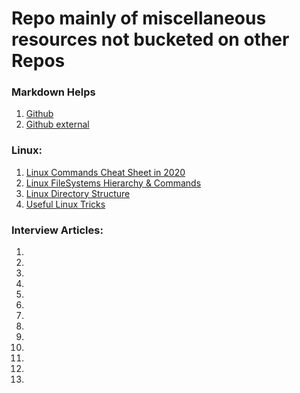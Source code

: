 # Repo mainly of miscellaneous resources not bucketed on other Repos

### Markdown Helps
1. [Github](https://guides.github.com/features/mastering-markdown/)
1. [Github external](https://docs.github.com/en/github/writing-on-github/basic-writing-and-formatting-syntax)



### Linux:

1. [Linux Commands Cheat Sheet in 2020](https://medium.com/@mehranazam03/linux-commands-cheat-sheet-in-2020-31fecfe8b361?source=rss------linux-5)
1. [Linux FileSystems Hierarchy & Commands](https://medium.com/@saikumarkaleru56/linux-filesystems-hierarchy-commands-5ebd8c22f957)
1. [Linux Directory Structure](https://medium.com/@kpatronas/linux-directory-structure-ab5148087b58)
1. [Useful Linux Tricks](https://medium.com/@meshree4/useful-linux-tricks-9c01ffccdd75)



### Interview Articles:

1. [](https://towardsdatascience.com/30-data-science-interview-questions-from-faang-tech-giants-1eea134db7c7)
1. [](https://towardsdatascience.com/80-python-interview-practice-questions-f1640eea66ac)
1. [](https://towardsdatascience.com/why-youre-failing-the-telephone-interview-365e9c45f090)
1. [](https://towardsdatascience.com/netflix-data-science-interview-practice-problems-540f2e606c42)
1. [](https://towardsdatascience.com/top-15-data-science-statistics-questions-to-help-ace-your-interview-c86da6a954fe)
1. [](https://towardsdatascience.com/my-pick-for-top-48-advanced-database-system-interview-questions-deb7b30968ca)
1. [](https://towardsdatascience.com/41-questions-to-test-your-knowledge-of-python-strings-9eb473aa8fe8)
1. [](https://towardsdatascience.com/53-python-interview-questions-and-answers-91fa311eec3f)
1. [](https://towardsdatascience.com/the-snapchat-data-scientist-interview-fa8bc017c813)
1. [](https://towardsdatascience.com/over-100-data-scientist-interview-questions-and-answers-c5a66186769a)
1. [](https://towardsdatascience.com/5-common-sql-interview-problems-for-data-scientists-1bfa02d8bae6)
1. [](https://towardsdatascience.com/top-sql-interview-questions-you-should-know-in-2020-32ae491e01dd)
1. [](https://towardsdatascience.com/ace-the-sql-data-science-interview-in-less-than-10-minutes-fba42d826d4b)
